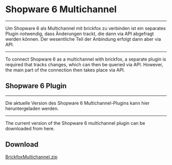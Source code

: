 # Shopware 6 Multichannel

---- 
Um Shopware 6 als Multichannel mit brickfox zu verbinden ist ein separates Plugin notwendig, dass Änderungen trackt, 
die dann via API abgefragt werden können.
Der wesentliche Teil der Anbindung erfolgt dann aber via API.

---

To connect Shopware 6 as a multichannel with brickfox, a separate plugin is required that tracks changes,
which can then be queried via API.
However, the main part of the connection then takes place via API.


## Shopware 6 Plugin

--- 

Die aktuelle Version des Shopware 6 Multichannel-Plugins kann hier heruntergeladen werden.

--- 
The current version of the Shopware 6 multichannel plugin can be downloaded from here.


## Download

[BrickfoxMultichannel.zip](BrickfoxMultichannel.zip)
